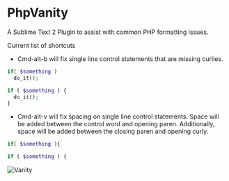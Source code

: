 PhpVanity
=========

A Sublime Text 2 Plugin to assist with common PHP formatting issues.

Current list of shortcuts

- Cmd-alt-b will fix single line control statements that are missing curlies.

``` php
if( $something )
  do_it();
```

``` php
if ( $something ) {
  do_it();
}
```

- Cmd-alt-v will fix spacing on single line control statements. Space will be added between the control word and opening paren. Additionally, space will be added between the closing paren and opening curly.

``` php
if( $something ){
```

``` php
if ( $something ) {
```

![Vanity](http://www.apetogentleman.com/wp-content/uploads/2010/12/Patrick-Bateman-2.jpg)

